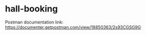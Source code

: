 # hall-booking
Postman documentation link: https://documenter.getpostman.com/view/18850363/2s93CGSG9G
